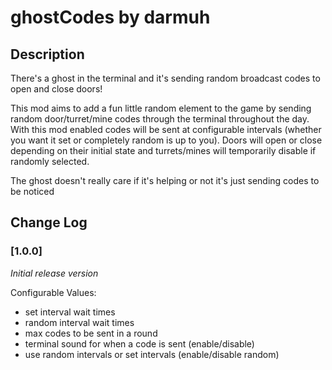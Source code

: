 # ghostCodes by darmuh

## Description

There's a ghost in the terminal and it's sending random broadcast codes to open and close doors!

This mod aims to add a fun little random element to the game by sending random door/turret/mine codes through the terminal throughout the day. 
With this mod enabled codes will be sent at configurable intervals (whether you want it set or completely random is up to you). 
Doors will open or close depending on their initial state and turrets/mines will temporarily disable if randomly selected. 

The ghost doesn't really care if it's helping or not it's just sending codes to be noticed 

## Change Log

### [1.0.0]
*Initial release version*

Configurable Values:
- set interval wait times
- random interval wait times
- max codes to be sent in a round
- terminal sound for when a code is sent (enable/disable)
- use random intervals or set intervals (enable/disable random)

